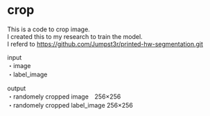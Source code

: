 # crop

This is a code to crop image.  \
I created this to my research to train the model. \
I referd to https://github.com/Jumpst3r/printed-hw-segmentation.git   

input \
・image \
・label_image  

output \
・randomely cropped image　256×256 \
・randomely cropped label_image 256×256

